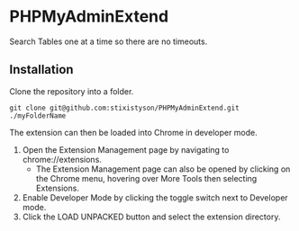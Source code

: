 # PHPMyAdminExtend
Search Tables one at a time so there are no timeouts.

## Installation
Clone the repository into a folder.
```
git clone git@github.com:stixistyson/PHPMyAdminExtend.git ./myFolderName
```
The extension can then be loaded into Chrome in developer mode.
1. Open the Extension Management page by navigating to chrome://extensions.
    * The Extension Management page can also be opened by clicking on the Chrome menu, hovering over More Tools then selecting Extensions.
2. Enable Developer Mode by clicking the toggle switch next to Developer mode.
3. Click the LOAD UNPACKED button and select the extension directory.
